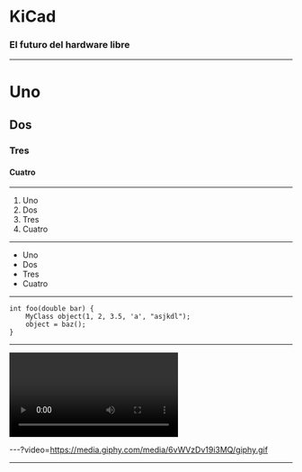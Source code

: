 # KiCad

### El futuro del hardware libre

---

# Uno
## Dos
### Tres
#### Cuatro

---

1. Uno
2. Dos
3. Tres
4. Cuatro

---

* Uno
* Dos
* Tres
* Cuatro

---


```
int foo(double bar) {
    MyClass object(1, 2, 3.5, 'a', "asjkdl");
    object = baz();
}
```

---

![Cartoon](http://clips.vorwaerts-gmbh.de/big_buck_bunny.mp4)

---?video=https://media.giphy.com/media/6vWVzDv19i3MQ/giphy.gif

---
